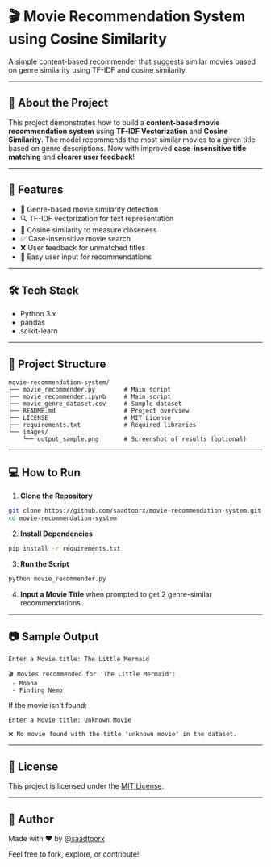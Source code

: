 # 🎬 Movie Recommendation System using Cosine Similarity

A simple content-based recommender that suggests similar movies based on genre similarity using TF-IDF and cosine similarity.

---

## 🧠 About the Project

This project demonstrates how to build a **content-based movie recommendation system** using **TF-IDF Vectorization** and **Cosine Similarity**. The model recommends the most similar movies to a given title based on genre descriptions. Now with improved **case-insensitive title matching** and **clearer user feedback**!

---

## 🚀 Features

* 🧾 Genre-based movie similarity detection
* 🔍 TF-IDF vectorization for text representation
* 📐 Cosine similarity to measure closeness
* ✅ Case-insensitive movie search
* ❌ User feedback for unmatched titles
* 🎯 Easy user input for recommendations

---

## 🛠️ Tech Stack

* Python 3.x
* pandas
* scikit-learn

---

## 📁 Project Structure

```
movie-recommendation-system/
├── movie_recommender.py        # Main script
├── movie_recommender.ipynb     # Main script
├── movie_genre_dataset.csv     # Sample dataset
├── README.md                   # Project overview
├── LICENSE                     # MIT License
├── requirements.txt            # Required libraries
└── images/
    └── output_sample.png       # Screenshot of results (optional)
```

---

## 💻 How to Run

1. **Clone the Repository**

```bash
git clone https://github.com/saadtoorx/movie-recommendation-system.git
cd movie-recommendation-system
```

2. **Install Dependencies**

```bash
pip install -r requirements.txt
```

3. **Run the Script**

```bash
python movie_recommender.py
```

4. **Input a Movie Title** when prompted to get 2 genre-similar recommendations.

---

## 📷 Sample Output

```
Enter a Movie title: The Little Mermaid

🎬 Movies recommended for 'The Little Mermaid':
 - Moana
 - Finding Nemo
```

If the movie isn't found:

```
Enter a Movie title: Unknown Movie

❌ No movie found with the title 'unknown movie' in the dataset.
```

---

## 🧾 License

This project is licensed under the [MIT License](LICENSE).

---

## 👤 Author

Made with ❤️ by [@saadtoorx](https://github.com/saadtoorx)

Feel free to fork, explore, or contribute!

